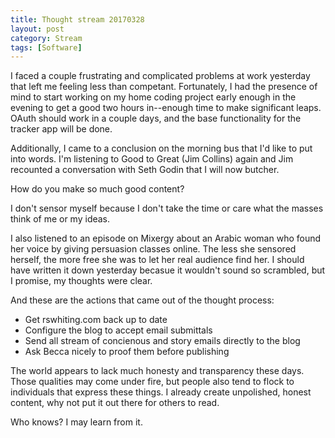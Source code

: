 ```yaml
---
title: Thought stream 20170328
layout: post
category: Stream
tags: [Software]
---
```

I faced a couple frustrating and complicated problems at work yesterday that left me feeling less than competant. Fortunately, I had the presence of mind to start working on my home coding project early enough in the evening to get a good two hours in--enough time to make significant leaps. OAuth should work in a couple days, and the base functionality for the tracker app will be done.

<!-- more -->

Additionally, I came to a conclusion on the morning bus that I'd like to put into words. I'm listening to Good to Great (Jim Collins) again and Jim recounted a conversation with Seth Godin that I will now butcher.

How do you make so much good content?

I don't sensor myself because I don't take the time or care what the masses think of me or my ideas.

I also listened to an episode on Mixergy about an Arabic woman who found her voice by giving persuasion classes online. The less she sensored herself, the more free she was to let her real audience find her. I should have written it down yesterday becasue it wouldn't sound so scrambled, but I promise, my thoughts were clear.

And these are the actions that came out of the thought process:

  * Get rswhiting.com back up to date
  * Configure the blog to accept email submittals
  * Send all stream of concienous and story emails directly to the blog
  * Ask Becca nicely to proof them before publishing

The world appears to lack much honesty and transparency these days. Those qualities may come under fire, but people also tend to flock to individuals that express these things. I already create unpolished, honest content, why not put it out there for others to read.

Who knows? I may learn from it.